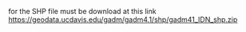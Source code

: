 for the SHP file must be download at this link
https://geodata.ucdavis.edu/gadm/gadm4.1/shp/gadm41_IDN_shp.zip
